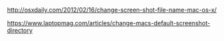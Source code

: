 http://osxdaily.com/2012/02/16/change-screen-shot-file-name-mac-os-x/

https://www.laptopmag.com/articles/change-macs-default-screenshot-directory
